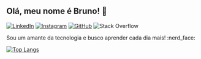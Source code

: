 ## Olá, meu nome é Bruno! 👋

[![LinkedIn](https://img.shields.io/badge/LinkedIn-0077B5?style=for-the-badge&logo=linkedin&logoColor=white)](https://www.linkedin.com/in/brunolcardoso/)
[![Instagram](https://img.shields.io/badge/Instagram-E4405F?style=for-the-badge&logo=instagram&logoColor=white)](https://www.instagram.com/blcardoso_/)
[![GitHub](https://img.shields.io/badge/GitHub-100000?style=for-the-badge&logo=github&logoColor=white)](https://github.com/blcardoso)
![Stack Overflow](https://img.shields.io/badge/-Stackoverflow-FE7A16?style=for-the-badge&logo=stack-overflow&logoColor=white)

<p>Sou um amante da tecnologia e busco aprender cada dia mais! :nerd_face:</p>

[![Top Langs](https://github-readme-stats.vercel.app/api/top-langs/?username=blcardoso&layout=donut)](https://github.com/anuraghazra/github-readme-stats)
